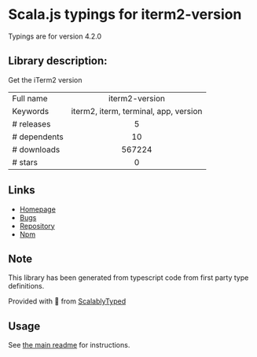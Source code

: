 
# Scala.js typings for iterm2-version

Typings are for version 4.2.0

## Library description:
Get the iTerm2 version

|                    |                 |
| ------------------ | :-------------: |
| Full name          | iterm2-version |
| Keywords           | iterm2, iterm, terminal, app, version |
| # releases         | 5 |
| # dependents       | 10 |
| # downloads        | 567224 |
| # stars            | 0 |

## Links
- [Homepage](https://github.com/sindresorhus/iterm2-version#readme)
- [Bugs](https://github.com/sindresorhus/iterm2-version/issues)
- [Repository](https://github.com/sindresorhus/iterm2-version)
- [Npm](https://www.npmjs.com/package/iterm2-version)
    


## Note
This library has been generated from typescript code from first party type definitions.

Provided with :purple_heart: from [ScalablyTyped](https://github.com/oyvindberg/ScalablyTyped)

## Usage
See [the main readme](../../readme.md) for instructions.



